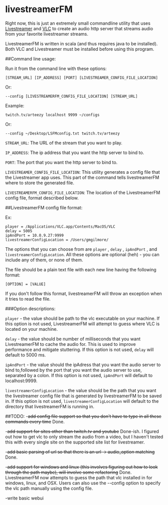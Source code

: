 # livestreamerFM

Right now, this is just an extremely small commandline utility that uses [Livestreamer](http://livestreamer.tanuki.se/)
and [VLC](https://www.videolan.org/vlc/index.html) to create an audio http server that streams audio from your favorite 
livestreamer streams. 

LivestreamerFM is written in scala (and thus requires java to be installed).
Both VLC and Livestreamer must be installed before using this program.




##Command line usage:

Run it from the command line with these options: 

    [STREAM_URL] [IP_ADDRESS] [PORT] [LIVESTREAMER_CONFIG_FILE_LOCATION]

Or: 

    --config [LIVESTREAMERFM_CONFIG_FILE_LOCATION] [STREAM_URL]

Example: 

    twitch.tv/arteezy localhost 9999 ~/configs 
Or: 

    --config ~/Desktop/LSFMconfig.txt twitch.tv/arteezy

`STREAM_URL`: The URL of the stream that you want to play.

`IP_ADDRESS`: The ip address that you want the http server to bind to.

`PORT`: The port that you want the http server to bind to.

`LIVESTREAMER_CONFIG_FILE_LOCATION`: This utility generates a config file that the Livestreamer app uses. This part of the
command tells livestreamerFM where to store the generated file. 

`LIVESTREAMERFM_CONFIG_FILE_LOCATION`: The location of the LivestreamerFM config file, format described below.

##LivestreamerFM config file format:

Ex:

    player = /Applications/VLC.app/Contents/MacOS/VLC
    delay = 5005
    ipAndPort = 10.0.9.27:9999
    livestreamerConfigLocation = /Users/gmgilmore/

The options that you can choose from are `player` , `delay` , `ipAndPort` , and `livestreamerConfigLocation`. All these
options are optional (heh) - you can include any of them, or none of them.

The file should be a plain text file with each new line having the following format:

    [OPTION] = [VALUE]
    
If you don't follow this format, livestreamerFM will throw an exception when it tries to read the file.

###Option descriptions:

`player` - the value should be path to the vlc executable on your machine. If this option is not used, LivestreamerFM will
attempt to guess where VLC is located on your machine. 

`delay` - the value should be number of milliseconds that you want LivestreamerFM to cache the audio for. This is used to
improve performance and mitigate stuttering. If this option is not used, `delay` will default to 5000 ms.

`ipAndPort` - the value should the ipAdress that you want the audio server to bind to,followed by the port that you want
the audio server to use, separated by a colon. If this option is not used, `ipAndPort` will default to localhost:9999.

`livestreamerConfigLocation` - the value should be the path that you want the livestreamer config file that is generated
by livestreamerFM to be saved in. If this option is not used, `livestreamerConfigLocation` will default to the directory
that livestreamerFM is running in. 

##TODO:
-~~add config file support so that you don't have to type in all these commands every time~~ Done.

-~~add support for sites other than twitch.tv and youtube~~ Done-ish. I figured out how to get vlc to only stream the 
audio from a video, but I haven't tested this with every single site on the supported site list for livestreamer.

-~~add basic parsing of url so that there is an url -> audio_option matching~~ Done.

-~~add support for windows and linux (this involves figuring out how to look through the path maybe), will involve some 
refactoring~~ Done. LivestreamerFM now attempts to guess the path that vlc installed in for windows, linux, and OSX. 
Users can also use the --config option to specify the vlc path manually using the config file.

-write basic webui

